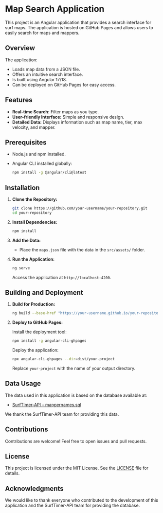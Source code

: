 # Map Search Application

This project is an Angular application that provides a search interface for surf maps. The application is hosted on GitHub Pages and allows users to easily search for maps and mappers.

## Overview

The application:

- Loads map data from a JSON file.
- Offers an intuitive search interface.
- Is built using Angular 17/18.
- Can be deployed on GitHub Pages for easy access.

## Features

- **Real-time Search:** Filter maps as you type.
- **User-friendly Interface:** Simple and responsive design.
- **Detailed Data:** Displays information such as map name, tier, max velocity, and mapper.

## Prerequisites

- Node.js and npm installed.
- Angular CLI installed globally:

  ```bash
  npm install -g @angular/cli@latest
  ```

## Installation

1. **Clone the Repository:**

   ```bash
   git clone https://github.com/your-username/your-repository.git
   cd your-repository
   ```

2. **Install Dependencies:**

   ```bash
   npm install
   ```

3. **Add the Data:**

   - Place the `maps.json` file with the data in the `src/assets/` folder.

4. **Run the Application:**

   ```bash
   ng serve
   ```

   Access the application at `http://localhost:4200`.

## Building and Deployment

1. **Build for Production:**

   ```bash
   ng build --base-href "https://your-username.github.io/your-repository/"
   ```

2. **Deploy to GitHub Pages:**

   Install the deployment tool:

   ```bash
   npm install -g angular-cli-ghpages
   ```

   Deploy the application:

   ```bash
   npx angular-cli-ghpages --dir=dist/your-project
   ```

   Replace `your-project` with the name of your output directory.

## Data Usage

The data used in this application is based on the database available at:

- [SurfTimer-API - mappernames.sql](https://github.com/surftimer/SurfTimer-API/blob/py-fastapi-integration/scripts/mysql-files/mappernames.sql)

We thank the SurfTimer-API team for providing this data.

## Contributions

Contributions are welcome! Feel free to open issues and pull requests.

## License

This project is licensed under the MIT License. See the [LICENSE](LICENSE) file for details.

## Acknowledgments

We would like to thank everyone who contributed to the development of this application and the SurfTimer-API team for providing the database.
